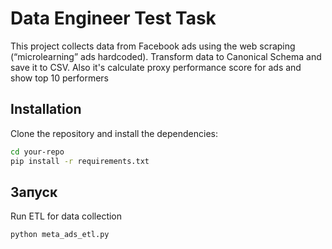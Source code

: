 # Data Engineer Test Task

This project collects data from Facebook ads using the web scraping (“microlearning” ads hardcoded). Transform data to Canonical Schema and save it to CSV. Also it's calculate proxy performance score for ads and show top 10 performers


## Installation

Clone the repository and install the dependencies:

```bash
cd your-repo
pip install -r requirements.txt
```

## Запуск
Run ETL for data collection
```bash
python meta_ads_etl.py
```